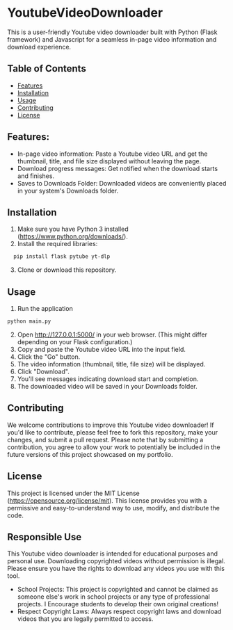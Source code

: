 # YoutubeVideoDownloader

This is a user-friendly Youtube video downloader built with Python (Flask framework) and Javascript for a seamless in-page video information and download experience.
## Table of Contents
- [Features](#features)
- [Installation](#installation)
- [Usage](#usage)
- [Contributing](#contributing)
- [License](#license)

## Features:

- In-page video information: Paste a Youtube video URL and get the thumbnail, title, and file size displayed without leaving the page.
- Download progress messages: Get notified when the download starts and finishes.
- Saves to Downloads Folder: Downloaded videos are conveniently placed in your system's Downloads folder.
  
## Installation

1. Make sure you have Python 3 installed (https://www.python.org/downloads/).
2. Install the required libraries:
```bash
  pip install flask pytube yt-dlp
```
3. Clone or download this repository.

## Usage
1. Run the application
```bash
python main.py
```
2. Open http://127.0.0.1:5000/ in your web browser. (This might differ depending on your Flask configuration.)
3. Copy and paste the Youtube video URL into the input field.
4. Click the "Go" button.
5. The video information (thumbnail, title, file size) will be displayed.
6. Click "Download".
7. You'll see messages indicating download start and completion.
8. The downloaded video will be saved in your Downloads folder.

## Contributing

We welcome contributions to improve this Youtube video downloader!  If you'd like to contribute, please feel free to fork this repository, make your changes, and submit a pull request.  Please note that by submitting a contribution, you agree to allow your work to potentially be included in the future versions of this project showcased on my portfolio.

## License

This project is licensed under the MIT License (https://opensource.org/license/mit).  This license provides you with a permissive and easy-to-understand way to use, modify, and distribute the code.

## Responsible Use
This Youtube video downloader is intended for educational purposes and personal use.  Downloading copyrighted videos without permission is illegal. Please ensure you have the rights to download any videos you use with this tool.
- School Projects: This project is copyrighted and cannot be claimed as someone else's work in school projects or any type of professional projects. I Encourage students to develop their own original creations!
- Respect Copyright Laws: Always respect copyright laws and download videos that you are legally permitted to access.
